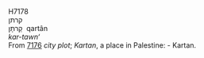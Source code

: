<body>
  <p>H7178<br>  קרתּן  <br> קַרתָּּן  ‎  qartân  <br><i>kar-tawn‘ </i><br>From <a href="h7176.htm">7176</a>  <i>city</i> <i>plot</i>; <i>Kartan</i>, a place in Palestine: - Kartan.<br></p>
 </body>